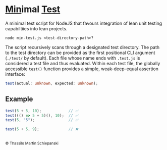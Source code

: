 # <ins>Min</ins>imal <ins>Test</ins>

A minimal test script for NodeJS that favours integration of lean unit testing capabiltiies into lean projects.

``` cli
node min-test.js <test-directory-path>?
```

The script recursively scans through a designated test directory. The path to the test directory can be provided as the first positional CLI argument (`./test/` by default). Each file whose name ends with `.test.js` is considered a test file and thus evaluated. Within each test file, the globally accessible `test()` function provides a simple, weak-deep-equal assertion interface:

``` ts
test(actual: unknown, expected: unknown);
```

## Example

``` js
test(5 + 5, 10);            // ✅
test((() => 5 + 5)(), 10);  // ✅
test(5, "5");               // ✅

test(5 + 5, 9);             // ❌

```

##

<sub>&copy; Thassilo Martin Schiepanski</sub>
